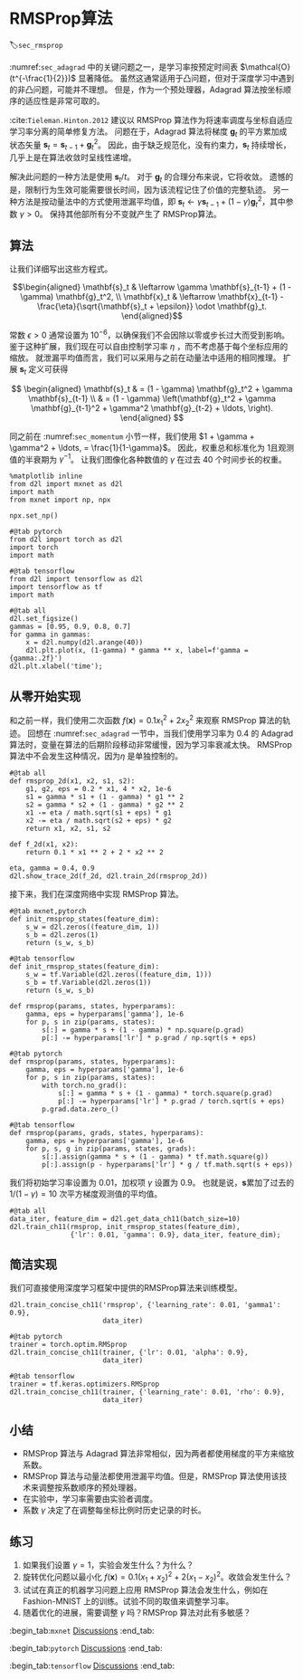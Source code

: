 # RMSProp算法
:label:`sec_rmsprop`

:numref:`sec_adagrad` 中的关键问题之一，是学习率按预定时间表 $\mathcal{O}(t^{-\frac{1}{2}})$ 显著降低。
虽然这通常适用于凸问题，但对于深度学习中遇到的非凸问题，可能并不理想。
但是，作为一个预处理器，Adagrad 算法按坐标顺序的适应性是非常可取的。

:cite:`Tieleman.Hinton.2012` 建议以 RMSProp 算法作为将速率调度与坐标自适应学习率分离的简单修复方法。
问题在于，Adagrad 算法将梯度 $\mathbf{g}_t$ 的平方累加成状态矢量 $\mathbf{s}_t = \mathbf{s}_{t-1} + \mathbf{g}_t^2$。
因此，由于缺乏规范化，没有约束力，$\mathbf{s}_t$ 持续增长，几乎上是在算法收敛时呈线性递增。

解决此问题的一种方法是使用 $\mathbf{s}_t / t$。
对于 $\mathbf{g}_t$ 的合理分布来说，它将收敛。
遗憾的是，限制行为生效可能需要很长时间，因为该流程记住了价值的完整轨迹。
另一种方法是按动量法中的方式使用泄漏平均值，即 $\mathbf{s}_t \leftarrow \gamma \mathbf{s}_{t-1} + (1-\gamma) \mathbf{g}_t^2$，其中参数 $\gamma > 0$。
保持其他部所有分不变就产生了 RMSProp算法。

## 算法

让我们详细写出这些方程式。

$$\begin{aligned}
    \mathbf{s}_t & \leftarrow \gamma \mathbf{s}_{t-1} + (1 - \gamma) \mathbf{g}_t^2, \\
    \mathbf{x}_t & \leftarrow \mathbf{x}_{t-1} - \frac{\eta}{\sqrt{\mathbf{s}_t + \epsilon}} \odot \mathbf{g}_t.
\end{aligned}$$

常数 $\epsilon > 0$ 通常设置为 $10^{-6}$，以确保我们不会因除以零或步长过大而受到影响。
鉴于这种扩展，我们现在可以自由控制学习率 $\eta$ ，而不考虑基于每个坐标应用的缩放。
就泄漏平均值而言，我们可以采用与之前在动量法中适用的相同推理。
扩展 $\mathbf{s}_t$ 定义可获得

$$
\begin{aligned}
\mathbf{s}_t & = (1 - \gamma) \mathbf{g}_t^2 + \gamma \mathbf{s}_{t-1} \\
& = (1 - \gamma) \left(\mathbf{g}_t^2 + \gamma \mathbf{g}_{t-1}^2 + \gamma^2 \mathbf{g}_{t-2} + \ldots, \right).
\end{aligned}
$$

同之前在 :numref:`sec_momentum` 小节一样，我们使用 $1 + \gamma + \gamma^2 + \ldots, = \frac{1}{1-\gamma}$。
因此，权重总和标准化为 $1$且观测值的半衰期为 $\gamma^{-1}$。
让我们图像化各种数值的 $\gamma$ 在过去 40 个时间步长的权重。

```{.python .input}
%matplotlib inline
from d2l import mxnet as d2l
import math
from mxnet import np, npx

npx.set_np()
```

```{.python .input}
#@tab pytorch
from d2l import torch as d2l
import torch
import math
```

```{.python .input}
#@tab tensorflow
from d2l import tensorflow as d2l
import tensorflow as tf
import math
```

```{.python .input}
#@tab all
d2l.set_figsize()
gammas = [0.95, 0.9, 0.8, 0.7]
for gamma in gammas:
    x = d2l.numpy(d2l.arange(40))
    d2l.plt.plot(x, (1-gamma) * gamma ** x, label=f'gamma = {gamma:.2f}')
d2l.plt.xlabel('time');
```

## 从零开始实现

和之前一样，我们使用二次函数 $f(\mathbf{x})=0.1x_1^2+2x_2^2$ 来观察 RMSProp 算法的轨迹。
回想在 :numref:`sec_adagrad` 一节中，当我们使用学习率为 0.4 的 Adagrad 算法时，变量在算法的后期阶段移动非常缓慢，因为学习率衰减太快。
RMSProp 算法中不会发生这种情况，因为$\eta$ 是单独控制的。

```{.python .input}
#@tab all
def rmsprop_2d(x1, x2, s1, s2):
    g1, g2, eps = 0.2 * x1, 4 * x2, 1e-6
    s1 = gamma * s1 + (1 - gamma) * g1 ** 2
    s2 = gamma * s2 + (1 - gamma) * g2 ** 2
    x1 -= eta / math.sqrt(s1 + eps) * g1
    x2 -= eta / math.sqrt(s2 + eps) * g2
    return x1, x2, s1, s2

def f_2d(x1, x2):
    return 0.1 * x1 ** 2 + 2 * x2 ** 2

eta, gamma = 0.4, 0.9
d2l.show_trace_2d(f_2d, d2l.train_2d(rmsprop_2d))
```

接下来，我们在深度网络中实现 RMSProp 算法。

```{.python .input}
#@tab mxnet,pytorch
def init_rmsprop_states(feature_dim):
    s_w = d2l.zeros((feature_dim, 1))
    s_b = d2l.zeros(1)
    return (s_w, s_b)
```

```{.python .input}
#@tab tensorflow
def init_rmsprop_states(feature_dim):
    s_w = tf.Variable(d2l.zeros((feature_dim, 1)))
    s_b = tf.Variable(d2l.zeros(1))
    return (s_w, s_b)
```

```{.python .input}
def rmsprop(params, states, hyperparams):
    gamma, eps = hyperparams['gamma'], 1e-6
    for p, s in zip(params, states):
        s[:] = gamma * s + (1 - gamma) * np.square(p.grad)
        p[:] -= hyperparams['lr'] * p.grad / np.sqrt(s + eps)
```

```{.python .input}
#@tab pytorch
def rmsprop(params, states, hyperparams):
    gamma, eps = hyperparams['gamma'], 1e-6
    for p, s in zip(params, states):
        with torch.no_grad():
            s[:] = gamma * s + (1 - gamma) * torch.square(p.grad)
            p[:] -= hyperparams['lr'] * p.grad / torch.sqrt(s + eps)
        p.grad.data.zero_()
```

```{.python .input}
#@tab tensorflow
def rmsprop(params, grads, states, hyperparams):
    gamma, eps = hyperparams['gamma'], 1e-6
    for p, s, g in zip(params, states, grads):
        s[:].assign(gamma * s + (1 - gamma) * tf.math.square(g))
        p[:].assign(p - hyperparams['lr'] * g / tf.math.sqrt(s + eps))
```

我们将初始学习率设置为 0.01，加权项 $\gamma$ 设置为 0.9。
也就是说，$\mathbf{s}$累加了过去的 $1/(1-\gamma) = 10$ 次平方梯度观测值的平均值。

```{.python .input}
#@tab all
data_iter, feature_dim = d2l.get_data_ch11(batch_size=10)
d2l.train_ch11(rmsprop, init_rmsprop_states(feature_dim),
               {'lr': 0.01, 'gamma': 0.9}, data_iter, feature_dim);
```

## 简洁实现

我们可直接使用深度学习框架中提供的RMSProp算法来训练模型。


```{.python .input}
d2l.train_concise_ch11('rmsprop', {'learning_rate': 0.01, 'gamma1': 0.9},
                       data_iter)
```

```{.python .input}
#@tab pytorch
trainer = torch.optim.RMSprop
d2l.train_concise_ch11(trainer, {'lr': 0.01, 'alpha': 0.9},
                       data_iter)
```

```{.python .input}
#@tab tensorflow
trainer = tf.keras.optimizers.RMSprop
d2l.train_concise_ch11(trainer, {'learning_rate': 0.01, 'rho': 0.9},
                       data_iter)
```

## 小结

* RMSProp 算法与 Adagrad 算法非常相似，因为两者都使用梯度的平方来缩放系数。
* RMSProp 算法与动量法都使用泄漏平均值。但是，RMSProp 算法使用该技术来调整按系数顺序的预处理器。
* 在实验中，学习率需要由实验者调度。
* 系数 $\gamma$ 决定了在调整每坐标比例时历史记录的时长。

## 练习

1. 如果我们设置 $\gamma = 1$，实验会发生什么？为什么？
1. 旋转优化问题以最小化 $f(\mathbf{x}) = 0.1 (x_1 + x_2)^2 + 2 (x_1 - x_2)^2$。收敛会发生什么？
1. 试试在真正的机器学习问题上应用 RMSProp 算法会发生什么，例如在 Fashion-MNIST 上的训练。试验不同的取值来调整学习率。
1. 随着优化的进展，需要调整 $\gamma$ 吗？RMSProp 算法对此有多敏感？

:begin_tab:`mxnet`
[Discussions](https://discuss.d2l.ai/t/356)
:end_tab:

:begin_tab:`pytorch`
[Discussions](https://discuss.d2l.ai/t/1074)
:end_tab:

:begin_tab:`tensorflow`
[Discussions](https://discuss.d2l.ai/t/1075)
:end_tab:

